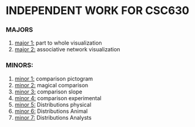 # INDEPENDENT WORK FOR CSC630

### MAJORS
1. [major 1:]( https://github.com/Brian-Masse/part-to-whole-vis ) part to whole visualization
2. [major 2:]( https://github.com/Brian-Masse/Network-Vis ) associative network visualization

### MINORS:
1. [minor 1:]( https://github.com/Brian-Masse/comparative-pictogram ) comparison pictogram 
2. [minor 2:]( https://github.com/Brian-Masse/comparison-magical ) magical comparison 
3. [minor 3:]( https://github.com/Brian-Masse/comparison-slope ) comparison  slope
4. [minor 4:]( https://github.com/Brian-Masse/Reddit-Comments ) comparison  experimental
5. [minor 5:]( https://github.com/Brian-Masse/Rain-Distribution-Visualization ) Distributions physical
6. [minor 6:]( https://github.com/Brian-Masse/Animals-life-expectancy ) Distributions Animal
7. [minor 7:]( https://github.com/Brian-Masse/Coffee-Chain-Visualization ) Distributions Analysts

